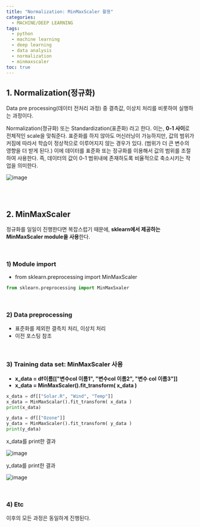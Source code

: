 ```yaml
---
title: "Normalization: MinMaxScaler 활용"
categories: 
  - MACHINE/DEEP LEARNING 
tags:
  - python
  - machine learning
  - deep learning
  - data analysis
  - normalization
  - minmaxscaler
toc: true
---
```


## 1. Normalization(정규화)

Data pre processing(데이터 전처리 과정) 중 결측값, 이상치 처리를 비롯하여 실행하는 과정이다. 

Normalization(졍규화) 또는 Standardization(표준화) 라고 한다. 이는, **0-1 사이**로 전체적인 scale을 맞춰준다. 표준화를 하지 않아도 머신러닝이 가능하지만, 값의 범위가 커짐에 따라서 학습이 정상적으로 이루어지지 않는 경우가 있다. (범위가 더 큰 변수의 영향을 더 받게 된다.) 이에 데이터를 표준화 또는 정규화를 이용해서 값의 범위를 조절하여 사용한다. 즉, 데이터의 값이 0-1 범위내에 존재하도록 비율적으로 축소시키는 작업을 의미한다.

![image](https://user-images.githubusercontent.com/58674365/94580713-2fd8b700-02b5-11eb-84a4-e65aea2f9ea0.png)</center>

<br><br>

## 2. MinMaxScaler

정규화를 일일이 진행한다면 복잡스럽기 때문에, **sklearn에서 제공하는 MinMaxScaler module을 사용**한다.

<br>

### 1) Module import

- from sklearn.preprocessing import MinMaxScaler

``` python
from sklearn.preprocessing import MinMaxSxaler	
```

<br>

### 2) Data preprocessing

- 표준화를 제외한 결측치 처리, 이상치 처리
- 이전 포스팅 참조

<br>

### 3) Training data set: MinMaxScaler 사용

- **x_data = df이름[["변수col 이름1", "변수col 이름2", "변수 col 이름3"]]**
- **x_data = MinMaxScaler().fit_transform( x_data )**

```python
x_data = df[["Solar.R", "Wind", "Temp"]]
x_data = MinMaxScalar().fit_transform( x_data )
print(x_data)

y_data = df[["Ozone"]]
y_data = MinMaxScaler().fit_transform( y_data )
print(y_data)
```



x_data를 print한 결과

![image](https://user-images.githubusercontent.com/58674365/94581535-2dc32800-02b6-11eb-8211-94e56690cfbe.png)



y_data를 print한 결과

![image](https://user-images.githubusercontent.com/58674365/94581600-39aeea00-02b6-11eb-892f-0efd32034ae7.png)

<br>


### 4) Etc

이후의 모든 과정은 동일하게 진행된다.